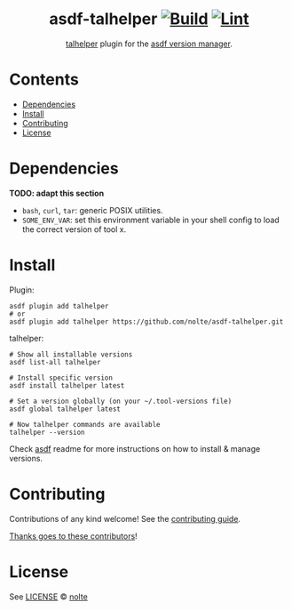 <div align="center">

# asdf-talhelper [![Build](https://github.com/nolte/asdf-talhelper/actions/workflows/build.yml/badge.svg)](https://github.com/nolte/asdf-talhelper/actions/workflows/build.yml) [![Lint](https://github.com/nolte/asdf-talhelper/actions/workflows/lint.yml/badge.svg)](https://github.com/nolte/asdf-talhelper/actions/workflows/lint.yml)


[talhelper](https://github.com/budimanjojo/talhelper) plugin for the [asdf version manager](https://asdf-vm.com).

</div>

# Contents

- [Dependencies](#dependencies)
- [Install](#install)
- [Contributing](#contributing)
- [License](#license)

# Dependencies

**TODO: adapt this section**

- `bash`, `curl`, `tar`: generic POSIX utilities.
- `SOME_ENV_VAR`: set this environment variable in your shell config to load the correct version of tool x.

# Install

Plugin:

```shell
asdf plugin add talhelper
# or
asdf plugin add talhelper https://github.com/nolte/asdf-talhelper.git
```

talhelper:

```shell
# Show all installable versions
asdf list-all talhelper

# Install specific version
asdf install talhelper latest

# Set a version globally (on your ~/.tool-versions file)
asdf global talhelper latest

# Now talhelper commands are available
talhelper --version
```

Check [asdf](https://github.com/asdf-vm/asdf) readme for more instructions on how to
install & manage versions.

# Contributing

Contributions of any kind welcome! See the [contributing guide](contributing.md).

[Thanks goes to these contributors](https://github.com/nolte/asdf-talhelper/graphs/contributors)!

# License

See [LICENSE](LICENSE) © [nolte](https://github.com/nolte/)
